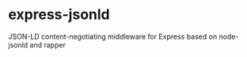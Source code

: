 # express-jsonld
JSON-LD content-negotiating middleware for Express based on node-jsonld and rapper
